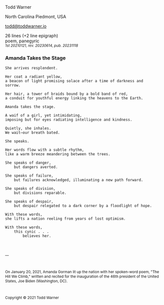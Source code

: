 <!--
Amanda Takes the Stage, a poem

Written as reaction to poet Amanda Gorman's inaugural (Joe Biden, 2021-01-20)
recitation of "The Hill We Climb."

Copyright © 2021 Todd Warner

I customized this with a prose "scene" at the end that serves as a epilogue-ish
epigraph. Usually, I would put something like that in the title header of the
poem, but I wanted the context of the poem to be delayed for the reader.

Customizations:
- squashed the line spacing so that the ending epigraph is single spaced
  'normal'. Since there is no paragraph spacing, we had to add a couple
  &ZeroWidthSpace; lines in there to space things out manually. Maybe someday
  I will have a switch set up to do this more automatically.
- Turned off indenting 'no-indent' and page-breaking 'no-break' for the scene.
- Added space between the poem and the epigraph with a .5in margin just to give
  it some air.

Drafted 2021-01-21
Published 2023-11-18 — County Lines, a Literary Journal, volume 11, 2024
-->

<style>
    @import url("https://toddwarner.io/pub/css/manuscript-css/manuscript.css");
    /*
    @import url("../../manuscript-local.css");
    @import url("../../manuscript-local-beta.css");
    */
    :root {	--m-line-spacing: normal; }
    .m-scene {
        font-size: 85%;
        margin-block-start: .5in;
        line-height: normal; /* redundant (see :root) but left as an example */
    }
</style>

<div id="vpage">
<article id="manuscript" class="poetry">

<section class="m-poem">

<div class="m-page-header">
<div class="m-contact">

Todd Warner

North Carolina Piedmont, USA

todd@toddwarner.io

</div><div class="m-facts">

26 lines (+2 line epigraph)  
poem, panegyric  
<small>_1st 20210121, rev. 20230614, pub. 20231118_</small>

</div></div>

<div class="m-title-header">

# Amanda Takes the Stage

</div>


```
She arrives resplendent.

Her coat a radiant yellow,
a beacon of light promising solace after a time of darkness and sorrow.

Her hair, a tower of braids bound by a bold band of red,
a conduit for youthful energy linking the heavens to the Earth.
```

```
Amanda takes the stage.

A waif of a girl, yet intimidating,
imposing but for eyes radiating intelligence and kindness.

Quietly, she inhales.
We wait—our breath bated.
```

```
She speaks.

Her words flow with a subtle rhythm,
like a warm breeze meandering between the trees.

She speaks of danger,
    but dangers averted.

She speaks of failure,
    but failures acknowledged, illuminating a new path forward.

She speaks of division,
    but divisions reparable.

She speaks of despair,
    but despair relegated to a dark corner by a floodlight of hope.
```

```
With these words,
she lifts a nation reeling from years of lost optimism.

With these words,
    this cynic . . .
        believes her.
```


</section>
<section class="m-scene no-indent no-break">

—

&ZeroWidthSpace;

On January 20, 2021, Amanda Gorman lit up the nation with her spoken-word poem,
"The Hill We Climb," written and recited for the inauguration of the 46th
president of the United States, Joe Biden (Washington, DC).

&ZeroWidthSpace;

Copyright © 2021 Todd Warner

</section>
</article></div>

